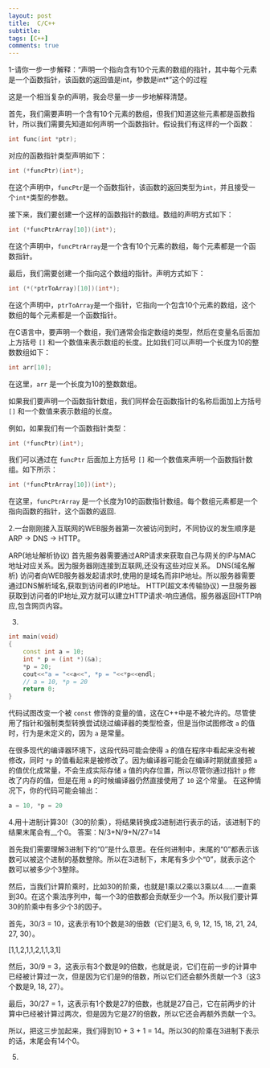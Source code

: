 ```yaml
---
layout: post
title:  C/C++
subtitle:
tags: [C++]
comments: true
---
```



1-请你一步一步解释：“声明一个指向含有10个元素的数组的指针，其中每个元素是一个函数指针，该函数的返回值是int，参数是int*”这个的过程


这是一个相当复杂的声明，我会尽量一步一步地解释清楚。

首先，我们需要声明一个含有10个元素的数组，但我们知道这些元素都是函数指针，所以我们需要先知道如何声明一个函数指针。假设我们有这样的一个函数：

```c
int func(int *ptr);
```

对应的函数指针类型声明如下：

```c
int (*funcPtr)(int*);
```

在这个声明中，`funcPtr`是一个函数指针，该函数的返回类型为`int`，并且接受一个`int*`类型的参数。

接下来，我们要创建一个这样的函数指针的数组。数组的声明方式如下：

```c
int (*funcPtrArray[10])(int*);
```

在这个声明中，`funcPtrArray`是一个含有10个元素的数组，每个元素都是一个函数指针。

最后，我们需要创建一个指向这个数组的指针。声明方式如下：

```c
int (*(*ptrToArray)[10])(int*);
```

在这个声明中，`ptrToArray`是一个指针，它指向一个包含10个元素的数组，这个数组的每个元素都是一个函数指针。


在C语言中，要声明一个数组，我们通常会指定数组的类型，然后在变量名后面加上方括号 `[]` 和一个数值来表示数组的长度。比如我们可以声明一个长度为10的整数数组如下：

```c
int arr[10];
```

在这里，`arr` 是一个长度为10的整数数组。

如果我们要声明一个函数指针数组，我们同样会在函数指针的名称后面加上方括号 `[]` 和一个数值来表示数组的长度。

例如，如果我们有一个函数指针类型：

```c
int (*funcPtr)(int*);
```

我们可以通过在 `funcPtr` 后面加上方括号 `[]` 和一个数值来声明一个函数指针数组。如下所示：

```c
int (*funcPtrArray[10])(int*);
```

在这里，`funcPtrArray` 是一个长度为10的函数指针数组。每个数组元素都是一个指向函数的指针，这个函数的返回.


2.一台刚刚接入互联网的WEB服务器第一次被访问到时，不同协议的发生顺序是ARP -> DNS -> HTTP。

ARP(地址解析协议)
首先服务器需要通过ARP请求来获取自己与网关的IP与MAC地址对应关系。因为服务器刚连接到互联网,还没有这些对应关系。
DNS(域名解析)
访问者向WEB服务器发起请求时,使用的是域名而非IP地址。所以服务器需要通过DNS解析域名,获取到访问者的IP地址。
HTTP(超文本传输协议)
一旦服务器获取到访问者的IP地址,双方就可以建立HTTP请求-响应通信。服务器返回HTTP响应,包含网页内容。


3.
```c++
int main(void)
{
    const int a = 10;
    int * p = (int *)(&a);
    *p = 20;
    cout<<"a = "<<a<<", *p = "<<*p<<endl;
    // a = 10, *p = 20
    return 0;
}
```
代码试图改变一个被 `const` 修饰的变量的值，这在C++中是不被允许的。尽管使用了指针和强制类型转换尝试绕过编译器的类型检查，但是当你试图修改 `a` 的值时，行为是未定义的，因为 `a` 是常量。

在很多现代的编译器环境下，这段代码可能会使得 `a` 的值在程序中看起来没有被修改，同时 `*p` 的值看起来是被修改了。因为编译器可能会在编译时期就直接把 `a` 的值优化成常量，不会生成实际存储 `a` 值的内存位置，所以尽管你通过指针 `p` 修改了内存的值，但是在用 `a` 的时候编译器仍然直接使用了 `10` 这个常量。
在这种情况下，你的代码可能会输出：

```c
a = 10, *p = 20
```

4.用十进制计算30!（30的阶乘），将结果转换成3进制进行表示的话，该进制下的结果末尾会有__个0。
答案：N/3+N/9+N/27=14


首先我们需要理解3进制下的“0”是什么意思。在任何进制中，末尾的“0”都表示该数可以被这个进制的基数整除。所以在3进制下，末尾有多少个“0”，就表示这个数可以被多少个3整除。

然后，当我们计算阶乘时，比如30的阶乘，也就是1乘以2乘以3乘以4......一直乘到30。在这个乘法序列中，每一个3的倍数都会贡献至少一个3。所以我们要计算30的阶乘中有多少个3的因子。

首先，30/3 = 10，这表示有10个数是3的倍数（它们是3, 6, 9, 12, 15, 18, 21, 24, 27, 30）。

[1,1,2,1,1,2,1,1,3,1]

然后，30/9 = 3，这表示有3个数是9的倍数，也就是说，它们在前一步的计算中已经被计算过一次，但是因为它们是9的倍数，所以它们还会额外贡献一个3（这3个数是9, 18, 27）。

最后，30/27 = 1，这表示有1个数是27的倍数，也就是27自己，它在前两步的计算中已经被计算过两次，但是因为它是27的倍数，所以它还会再额外贡献一个3。

所以，把这三步加起来，我们得到10 + 3 + 1 = 14。所以30的阶乘在3进制下表示的话，末尾会有14个0。


5.
